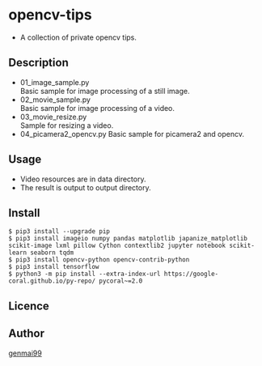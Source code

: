 opencv-tips
====
* A collection of private opencv tips.

## Description
* 01_image_sample.py  
Basic sample for image processing of a still image.
* 02_movie_sample.py  
Basic sample for image processing of a video.
* 03_movie_resize.py  
Sample for resizing a video.
* 04_picamera2_opencv.py
Basic sample for picamera2 and opencv.

## Usage
* Video resources are in data directory.
* The result is output to output directory.

## Install

```
$ pip3 install --upgrade pip
$ pip3 install imageio numpy pandas matplotlib japanize_matplotlib scikit-image lxml pillow Cython contextlib2 jupyter notebook scikit-learn seaborn tqdm
$ pip3 install opencv-python opencv-contrib-python
$ pip3 install tensorflow
$ python3 -m pip install --extra-index-url https://google-coral.github.io/py-repo/ pycoral~=2.0
```

## Licence


## Author
[genmai99](https://github.com/genmai99)